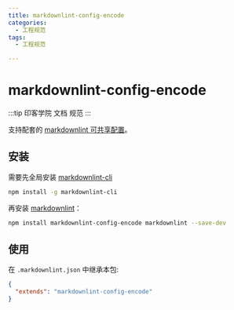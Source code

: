 ```yaml
---
title: markdownlint-config-encode
categories:
  - 工程规范
tags:
  - 工程规范

---
```


# markdownlint-config-encode

:::tip
印客学院 文档 规范
:::

支持配套的 [markdownlint 可共享配置](https://www.npmjs.com/package/markdownlint#optionsconfig)。

## 安装

需要先全局安装 [markdownlint-cli](https://www.npmjs.com/package/markdownlint-cli)

```bash
npm install -g markdownlint-cli
```

再安装 [markdownlint](https://www.npmjs.com/package/markdownlint)：

```bash
npm install markdownlint-config-encode markdownlint --save-dev
```

## 使用

在 `.markdownlint.json` 中继承本包:

```json
{
  "extends": "markdownlint-config-encode"
}
```
